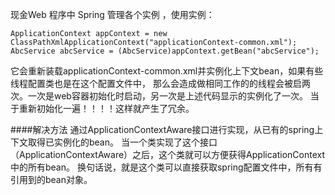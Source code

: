 现金Web 程序中 Spring 管理各个实例 ，使用实例：
````
ApplicationContext appContext = new ClassPathXmlApplicationContext("applicationContext-common.xml");  
AbcService abcService = (AbcService)appContext.getBean("abcService");  
````
它会重新装载applicationContext-common.xml并实例化上下文bean，如果有些线程配置类也是在这个配置文件中，
那么会造成做相同工作的的线程会被启两次。一次是web容器初始化时启动，另一次是上述代码显示的实例化了一次。
当于重新初始化一遍！！！！这样就产生了冗余。

####解决方法
通过ApplicationContextAware接口进行实现，从已有的spring上下文取得已实例化的bean。
当一个类实现了这个接口（ApplicationContextAware）之后，这个类就可以方便获得ApplicationContext中的所有bean。
换句话说，就是这个类可以直接获取spring配置文件中，所有有引用到的bean对象。